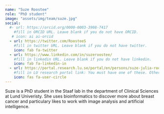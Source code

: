 ```yaml
---
name: "Suze Roostee"
role: "PhD student"
image: "assets/img/team/suze.jpg"
social:
  #- url: https://orcid.org/0000-0003-3908-7417
    #fill in ORCID URL. Leave blank if you do not have ORCID.
   # icon: ai ai-orcid
  - url: https://twitter.com/RoosteeS
    #fill in twitter URL. Leave blank if you do not have twitter.
    icon: fab fa-twitter
  - url: https://www.linkedin.com/in/suzeroostee/
    #fill in linkedin URL. Leave blank if you do not have linkedin.
    icon: fab fa-linkedin-in
  - url: https://portal.research.lu.se/portal/en/persons/suze-julia-roostee(170e51b7-b618-47d2-9174-ba2ee83eb1f7).html
    #fill in LU research portal link: You must have one of these. Otherwise, leave blank.
    icon: fas fa-user-circle
---
```


Suze is a PhD student in the Staaf lab in the department of Clinical Sciences at Lund Univeristy. She uses bioinformatics to discover more about breast cancer and particulary likes to work with image analysis and artificial intelligence. 
